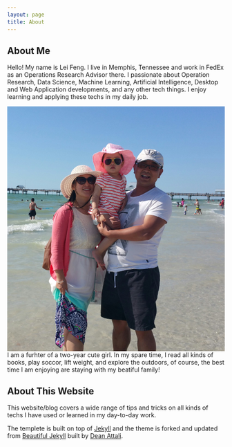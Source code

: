 ```yaml
---
layout: page
title: About
---
```


## About Me

Hello! My name is Lei Feng. I live in Memphis, Tennessee and work in FedEx as an Operations Research Advisor there. I passionate about Operation Research, Data Science, Machine Learning, Artificial Intelligence, Desktop and Web Application developments, and any other tech things. I enjoy learning and applying these techs in my daily job.

<img src="/img/family.jpg" alt="Picture of my beautiful family." align="right" style="PADDING-LEFT: 10px" /> I am a furhter of a two-year cute girl. In my spare time, I read all kinds of books, play soccor, lift weight, and explore the outdoors, of course, the best time I am enjoying are staying with my beatiful family!


## About This Website

This website/blog covers a wide range of tips and tricks on all kinds of techs I have used or learned in my day-to-day work.

The templete is built on top of [Jekyll](http://jekyllrb.com/) and the theme is forked and updated from [Beautiful Jekyll](http://deanattali.com/beautiful-jekyll) built by [Dean Attali](http://deanattali.com/aboutme#contact). 
